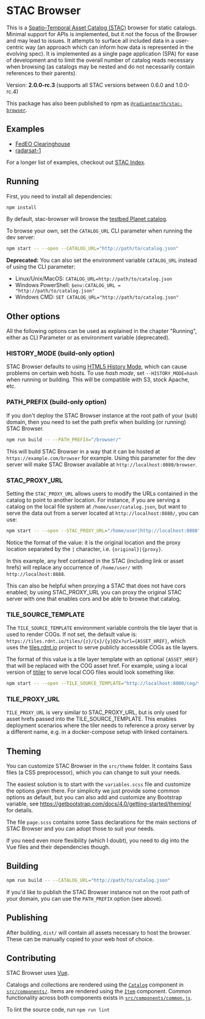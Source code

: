 # STAC Browser

This is a [Spatio-Temporal Asset Catalog (STAC)](https://github.com/radiantearth/stac-spec) browser for static catalogs.
Minimal support for APIs is implemented, but it not the focus of the Browser and may lead to issues.
It attempts to surface all included data in a user-centric way (an approach
which can inform how data is represented in the evolving spec). It is
implemented as a single page application (SPA) for ease of development and to
limit the overall number of catalog reads necessary when browsing (as catalogs
may be nested and do not necessarily contain references to their parents).

Version: **2.0.0-rc.3** (supports all STAC versions between 0.6.0 and 1.0.0-rc.4)

This package has also been published to npm as [`@radiantearth/stac-browser`](https://www.npmjs.com/package/@radiantearth/stac-browser).

## Examples

* [FedEO Clearinghouse](https://geo.spacebel.be/)
* [radarsat-1](https://www.radarstac.com/)

For a longer list of examples, checkout out [STAC Index](https://stac-index.org).

## Running

First, you need to install all dependencies:
```bash
npm install
```

By default, stac-browser will browse the
[testbed Planet catalog](https://raw.githubusercontent.com/cholmes/sample-stac/master/stac/catalog.json).

To browse your own, set the `CATALOG_URL` CLI parameter when running the dev server:
```bash
npm start -- --open --CATALOG_URL="http://path/to/catalog.json"
```

**Deprecated:** You can also set the environment variable `CATALOG_URL` instead of using the CLI parameter:

* Linux/Unix/MacOS: `CATALOG_URL=http://path/to/catalog.json`
* Windows PowerShell: `$env:CATALOG_URL = "http://path/to/catalog.json"`
* Windows CMD: `SET CATALOG_URL="http://path/to/catalog.json"`

## Other options

All the following options can be used as explained in the chapter "Running", either as CLI Parameter or as environment variable (deprecated).

### HISTORY_MODE (build-only option)

STAC Browser defaults to using [HTML5 History Mode](https://router.vuejs.org/guide/essentials/history-mode.html),
which can cause problems on certain web hosts. To use _hash mode_, set `--HISTORY_MODE=hash` when running or building.
This will be compatible with S3, stock Apache, etc.

### PATH_PREFIX (build-only option)

If you don't deploy the STAC Browser instance at the root path of your (sub) domain, then you need to set the path prefix
when building (or running) STAC Browser.

```bash
npm run build -- --PATH_PREFIX="/browser/"
```

This will build STAC Browser in a way that it can be hosted at `https://example.com/browser` for example.
Using this parameter for the dev server will make STAC Browser available at `http://localhost:8080/browser`.

### STAC_PROXY_URL

Setting the `STAC_PROXY_URL` allows users to modify the URLs contained in the catalog to point to another location.
For instance, if you are serving a catalog on the local file system at `/home/user/catalog.json`, but want to serve
the data out from a server located at `http://localhost:8888/`, you can use:

```bash
npm start -- --open --STAC_PROXY_URL="/home/user|http://localhost:8888"
```

Notice the format of the value: it is the original location and the proxy location separated by the `|` character, i.e. `{original}|{proxy}`.

In this example, any href contained in the STAC (including link or asset hrefs) will replace any occurrence of `/home/user/` with `http://localhost:8888`.

This can also be helpful when proxying a STAC that does not have cors enabled; by using STAC_PROXY_URL you can proxy the original STAC server with one that enables cors
and be able to browse that catalog.

### TILE_SOURCE_TEMPLATE

The `TILE_SOURCE_TEMPLATE` environment variable controls the tile layer that is used to render COGs. If not set, the default value is:
`https://tiles.rdnt.io/tiles/{z}/{x}/{y}@2x?url={ASSET_HREF}`,
which uses the [tiles.rdnt.io](https://github.com/radiantearth/tiles.rdnt.io) project to serve publicly accessible COGs as tile layers.

The format of this value is a tile layer template with an optional `{ASSET_HREF}` that will be replaced with the COG asset href. For example,
using a local version of [titiler](https://github.com/developmentseed/titiler) to serve local COG files would look something like:

```bash
npm start -- --open --TILE_SOURCE_TEMPLATE="http://localhost:8000/cog/tiles/{z}/{x}/{y}?url={ASSET_HREF}"
```

### TILE_PROXY_URL

`TILE_PROXY_URL` is very similar to STAC_PROXY_URL, but is only used for asset hrefs passed into the TILE_SOURCE_TEMPLATE. This enables deployment scenarios where the tiler needs to reference a proxy server by a different name, e.g. in a docker-compose setup with linked containers.

## Theming

You can customize STAC Browser in the `src/theme` folder. It contains Sass files (a CSS preprocessor), which you can change to suit your needs.

The easiest solution is to start with the `variables.scss` file and customize the options given there.
For simplicity we just provide some common options as default, but you can also add and customize any Bootstrap variable,
see <https://getbootstrap.com/docs/4.0/getting-started/theming/> for details.

The file `page.scss` contains some Sass declarations for the main sections of STAC Browser and you can adopt those to suit your needs.

If you need even more flexibility (which I doubt), you need to dig into the Vue files and their dependencies though.

## Building

```bash
npm run build -- --CATALOG_URL="http://path/to/catalog.json"
```

If you'd like to publish the STAC Browser instance not on the root path of your domain, 
you can use the `PATH_PREFIX` option (see above).

## Publishing

After building, `dist/` will contain all assets necessary to
host the browser. These can be manually copied to your web host of choice.

## Contributing

STAC Browser uses [Vue](https://vuejs.org/).

Catalogs and collections are rendered using the
[`Catalog`](src/components/Catalog.vue) component in
[`src/components/`](src/components/). Items are rendered using the
[`Item`](src/components/Item.vue) component. Common functionality across both
components exists in [`src/components/common.js`](src/components/common.js).

To lint the source code, run `npm run lint`